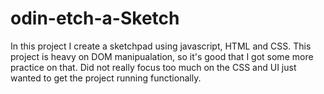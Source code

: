 # odin-etch-a-Sketch
In this project I create a sketchpad using javascript, HTML and CSS.
This project is heavy on DOM manipualation, so it's good that I got some more practice on that.
Did not really focus too much on the CSS and UI just wanted to get the project running functionally.